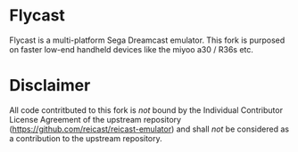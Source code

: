 Flycast
===========
Flycast is a multi-platform Sega Dreamcast emulator.
This fork is purposed on faster low-end handheld devices like the miyoo a30 / R36s etc.

Disclaimer
==========
All code contritbuted to this fork is *not* bound by the Individual Contributor License Agreement of the upstream repository (https://github.com/reicast/reicast-emulator) and shall *not* be considered as a contribution to the upstream repository.

